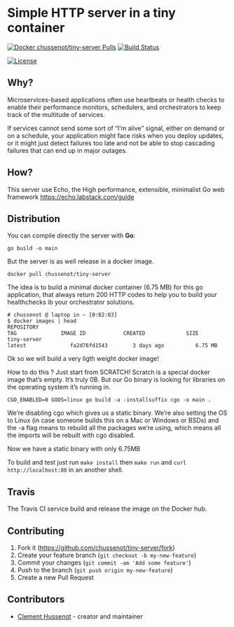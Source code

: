 Simple HTTP server in a tiny container
======================================

[![Docker chussenot/tiny-server Pulls](https://img.shields.io/docker/pulls/chussenot/tiny-server.svg?label=docker%20pulls%20chussenot/tiny-server)](https://hub.docker.com/r/chussenot/tiny-server/)
[![Build Status](https://www.travis-ci.org/chussenot/tiny-server.svg?branch=master)](https://www.travis-ci.org/chussenot/tiny-server)

[![License](https://img.shields.io/badge/License-BSD%202--Clause-orange.svg)](https://opensource.org/licenses/BSD-2-Clause)

Why?
---

Microservices-based applications often use heartbeats or health checks
to enable their performance monitors, schedulers, and orchestrators
to keep track of the multitude of services.

If services cannot send some sort of “I’m alive” signal, either on demand
or on a schedule, your application might face risks when you deploy updates,
or it might just detect failures too late and not be able to stop cascading
failures that can end up in major outages.

How?
----

This server use Echo,
the High performance, extensible, minimalist Go web framework
https://echo.labstack.com/guide

Distribution
------------

You can compile directly the server with **Go**:

`go build -o main`

But the server is as well release in a docker image.

`docker pull chussenot/tiny-server`

The idea is to build a minimal docker container (6.75 MB) for this go application,
that always return 200 HTTP codes to help you to build your healthchecks
ib your orchestrator solutions.
```
# chussenot @ laptop in ~ [0:02:03]
$ docker images | head
REPOSITORY
TAG              IMAGE ID            CREATED             SIZE
tiny-server
latest              fa2d76fd1543        3 days ago          6.75 MB
```

Ok so we will build a very ligth weight docker image!

How to do this ? Just start from SCRATCH!
Scratch is a special docker image that’s empty. It’s truly 0B.
But our Go binary is looking for libraries on the operating system
it’s running in.

```
CGO_ENABLED=0 GOOS=linux go build -a -installsuffix cgo -o main .
```

We’re disabling cgo which gives us a static binary. We’re also setting the OS
to Linux (in case someone builds this on a Mac or Windows or BSDs) and the -a flag
means to rebuild all the packages we’re using, which means all the imports will
be rebuilt with cgo disabled.

Now we have a static binary with only 6.75MB

To build and test just run `make install` then `make run`
and `curl http://localhost:80` in an another shell.

Travis
------

The Travis CI service build and release the image on the Docker hub.

Contributing
------------

1. Fork it (<https://github.com/chussenot/tiny-server/fork>)
2. Create your feature branch (`git checkout -b my-new-feature`)
3. Commit your changes (`git commit -am 'Add some feature'`)
4. Push to the branch (`git push origin my-new-feature`)
5. Create a new Pull Request

Contributors
------------

- [Clement Hussenot](https://github.com/chussenot) - creator and maintainer
